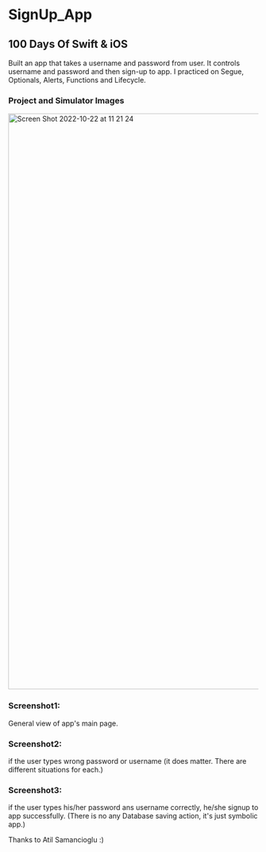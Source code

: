# SignUp_App

## 100 Days Of Swift & iOS

Built an app that takes a username and password from user. It controls username and password and then sign-up to app.
I practiced on Segue, Optionals, Alerts, Functions and Lifecycle.

### Project and Simulator Images

<img width="1158" alt="Screen Shot 2022-10-22 at 11 21 24" src="https://user-images.githubusercontent.com/79938189/197328866-529bf634-ce56-4bdd-96e0-1054e939b60b.png">

### Screenshot1: 
General view of app's main page.

### Screenshot2: 
if the user types wrong password or username (it does matter. There are different situations for each.)

### Screenshot3:
if the user types his/her password ans username correctly, he/she signup to app successfully. (There is no any Database saving action, it's just symbolic app.)


Thanks to Atil Samancioglu :)
